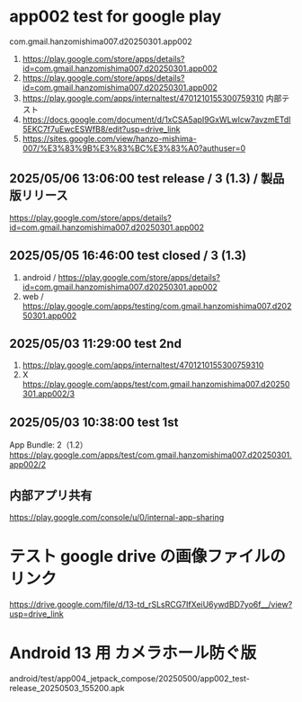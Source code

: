 # app002 test for google play

com.gmail.hanzomishima007.d20250301.app002

1. https://play.google.com/store/apps/details?id=com.gmail.hanzomishima007.d20250301.app002
1. https://play.google.com/store/apps/details?id=com.gmail.hanzomishima007.d20250301.app002
1. https://play.google.com/apps/internaltest/4701210155300759310 内部テスト
1. https://docs.google.com/document/d/1xCSA5apI9GxWLwlcw7avzmETdI5EKC7f7uEwcESWfB8/edit?usp=drive_link
1. https://sites.google.com/view/hanzo-mishima-007/%E3%83%9B%E3%83%BC%E3%83%A0?authuser=0

## 2025/05/06 13:06:00 test release / 3 (1.3) / 製品版リリース

https://play.google.com/store/apps/details?id=com.gmail.hanzomishima007.d20250301.app002

## 2025/05/05 16:46:00 test closed / 3 (1.3)

1. android / https://play.google.com/store/apps/details?id=com.gmail.hanzomishima007.d20250301.app002
2. web / https://play.google.com/apps/testing/com.gmail.hanzomishima007.d20250301.app002

## 2025/05/03 11:29:00 test 2nd

1. https://play.google.com/apps/internaltest/4701210155300759310
1. X https://play.google.com/apps/test/com.gmail.hanzomishima007.d20250301.app002/3

## 2025/05/03 10:38:00 test 1st

App Bundle: 2（1.2）
https://play.google.com/apps/test/com.gmail.hanzomishima007.d20250301.app002/2

## 内部アプリ共有

https://play.google.com/console/u/0/internal-app-sharing

# テスト google drive の画像ファイルのリンク

https://drive.google.com/file/d/13-td_rSLsRCG7IfXeiU6ywdBD7yo6f__/view?usp=drive_link

# Android 13 用 カメラホール防ぐ版

android/test/app004_jetpack_compose/20250500/app002_test-release_20250503_155200.apk

